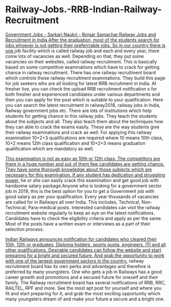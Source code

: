 # Railway-Jobs.-RRB-Indian-Railway-Recruitment
<a href="https://www.sarkariresult123.com/rrb-railway-jobs.html">Government Jobs - Sarkari Naukri - Rojgar Samachar
Railway Jobs and Recruitment in India
After the graduation, most of the students search for jobs whoever is not getting their preferrrable jobs. So in our country there is one </a>job facility which is called railway job and each and every year, there come lots of vacancies as well. Depending on that, they put some vacancies on their websites, called railway recruitment. This is basically based on some competitive examinations which have to crack for getting chance in railway recruitment. There has one railway recruitment board which controls these railway recruitment examinations.
They build this page for job seekers who are all looking for latest RRB recruitment in India. At fresher live, you can check the upload RRB recruitment notification s for both fresher and experienced candidates under various departments and then you can apply for the post which is suitable to your qualification. Here you can search the latest recruitment in railway2018, railway jobs in India, Railway government jobs etc. There are lots of institutions which help students for getting chance in this railway jobs. They teach the students about the subjects and all. They also teach them about the techniques how they can able to crack the exams easily. These are the way students give their railway examinations and crack as well. For applying this railway examination 10+2+3 qualifications are required where 10 means 10th class, 10+2 means 12th class qualification and 10+2+3 means graduation qualification which are mandatory as well. 

<a href="https://www.sarkariresult123.com/rrb-railway-jobs.html">This examination is not as easy as 10th or 12th class. The competitors are there in a huge number and out of them few candidates are getting chance. They have some thorough knowledge about those subjects which are necessary for this examination. If any student has dedication and struggling power,</a> he or she can easily crack this examination and get good job with handsome salary package.Anyone who is looking for a government sector job in 2019, this is the best option for you to get a Government job with good salary as per your qualification. Every year thousands of vacancies are called for in Railways all over India. This includes, Technical, Non-Technical, Para-medical posts. Interested candidates can visit the railway recruitment website regularly to keep an eye on the latest notifications. Candidates have to check the eligibility criteria and apply as per the same. Most of the posts have a written exam or interviews as a part of their selection process. 

<a href="https://www.sarkariresult123.com/rrb-railway-jobs.html">Indian Railways announces notification for candidates who cleared their 10th, 12th or graduates, Diploma holders, sports quota, engineers, ITI and all other qualifications. Desirable candidates can follow the website and start preparing for a bright and secured future. And grab the opportunity to work with one of the largest government sectors in the country.</a> 
railway recruitment board has its own perks and advantages and therefore is preferred by many youngsters. One who gets a job in Railways has a good career growth and promotions and a secured future for oneself and their family. The Railway recruitment board has several notifications of RRB, RRC, RAILTEL, RPF and more. See the most apt post for yourself and where you fit and start preparing for it, and grab the most exciting opportunity which many youngsters dream of and make your future a secure and a bright one.
